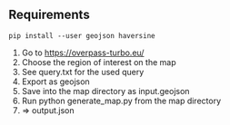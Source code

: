 ## Requirements

```
pip install --user geojson haversine
```

1. Go to https://overpass-turbo.eu/
2. Choose the region of interest on the map
3. See query.txt for the used query
4. Export as geojson
5. Save into the map directory as input.geojson
6. Run python generate_map.py from the map directory
7. => output.json